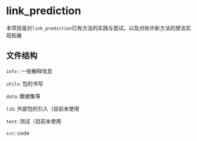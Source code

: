 # link_prediction 
本项目是对`link_prediction`已有方法的实践与尝试，以及对些许新方法的想法实现拓展

## 文件结构
`info` : 一些解释信息


`utils`: 包的书写 


`data`: 数据集等


`lib`: 外部包的引入（目前未使用


`test`: 测试（目前未使用


`src`: code

